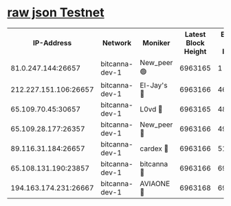 [raw json Testnet](https://rpc-check.bcat.stavr.tech/bcat/rpc-bcat-result.json)
=


<table><tr><th>IP-Address</th><th>Network</th><th>Moniker</th><th>Latest Block Height</th><th>Earliest Block Height</th><th>Catching Up</th><th>Tx Index</th><th>Voting Power</th><th>Scan Time</th></tr><tr><td>81.0.247.144:26657</td><td>bitcanna-dev-1</td><td>New_peer 🟢</td><td>6963165</td><td>1</td><td>False</td><td>on</td><td>0</td><td>2024-03-20T05:00:07.459014911UTC</td></tr><tr><td>212.227.151.106:26657</td><td>bitcanna-dev-1</td><td>El-Jay's 🔴</td><td>6963166</td><td>4670391</td><td>False</td><td>on</td><td>2218364</td><td>2024-03-20T05:00:14.087630517UTC</td></tr><tr><td>65.109.70.45:30657</td><td>bitcanna-dev-1</td><td>L0vd 🔴</td><td>6963165</td><td>4828155</td><td>False</td><td>on</td><td>308120</td><td>2024-03-20T05:00:07.770684907UTC</td></tr><tr><td>65.109.28.177:26357</td><td>bitcanna-dev-1</td><td>New_peer 🔴</td><td>6963166</td><td>4952911</td><td>False</td><td>on</td><td>2237167</td><td>2024-03-20T05:00:14.684242283UTC</td></tr><tr><td>89.116.31.184:26657</td><td>bitcanna-dev-1</td><td>cardex 🔴</td><td>6963166</td><td>5185001</td><td>False</td><td>on</td><td>1</td><td>2024-03-20T05:00:14.373013513UTC</td></tr><tr><td>65.108.131.190:23857</td><td>bitcanna-dev-1</td><td>bitcanna 🔴</td><td>6963166</td><td>6959166</td><td>False</td><td>off</td><td>378646</td><td>2024-03-20T05:00:14.995507541UTC</td></tr><tr><td>194.163.174.231:26667</td><td>bitcanna-dev-1</td><td>AVIAONE 🔴</td><td>6963168</td><td>6959331</td><td>False</td><td>on</td><td>1949865</td><td>2024-03-20T05:00:23.479732807UTC</td></tr></table>